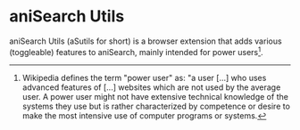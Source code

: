# aniSearch Utils

aniSearch Utils (aSutils for short) is a browser extension that adds various (toggleable) features to aniSearch, mainly intended for power users[^1].

[^1]: Wikipedia defines the term "power user" as: "a user [...] who uses advanced features of [...] websites which are not used by the average user. A power user might not have extensive technical knowledge of the systems they use but is rather characterized by competence or desire to make the most intensive use of computer programs or systems.
